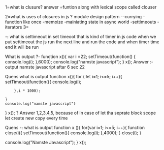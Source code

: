 1=what is clusure?
answer =funtion  along with lexical scope called clouser 

  2=what is uses of closures in js ?
module design pattern 
--currying
-function like once
-memoize
-mainiating state  in async  world 
-settimeouts
-iterators
3=

 
 -: what is settimeout 
in set timeoot that is kind of timer in js code when we put settimeout the js run the next line and run the code and when timer time end it will be run 

What is output ?- function x(){
    var i =22;
    setTimeout(function()  {
        console.log(i);
    },6000);
    console.log("namste javascript");
    }
x(); 
Answer :- output namste javascript
                                       aftar 6 sec 22

Quens what is output 
function x(){
    for ( let i=1; i<=5; i++){
        setTimeout(function(){
            console.log(i);

        },i * 1000);
        
    }
    console.log("namste javascript")
}
x(); ?
Answer 1,2,3,4,5,
because of in case of let tha seprate block scope  let create new copy every time 


Quens -: what is output    function x (){
    for(var i=1; i<=5; i++){
        function close(i){
            setTimeout(function(){
                console.log(i); },4000);
        }
     close(i);
    }

console.log("Namste Javascript");
}
x();
